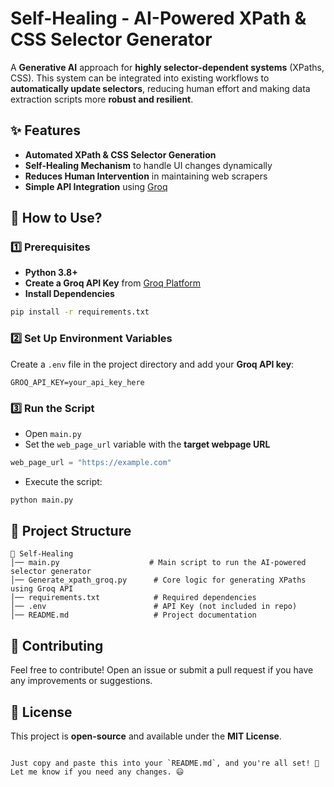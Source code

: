 
# Self-Healing - AI-Powered XPath & CSS Selector Generator  

A **Generative AI** approach for **highly selector-dependent systems** (XPaths, CSS). This system can be integrated into existing workflows to **automatically update selectors**, reducing human effort and making data extraction scripts more **robust and resilient**.  

## ✨ Features  

- **Automated XPath & CSS Selector Generation**  
- **Self-Healing Mechanism** to handle UI changes dynamically  
- **Reduces Human Intervention** in maintaining web scrapers  
- **Simple API Integration** using [Groq](https://groq.com/)  

## 🚀 How to Use?  

### 1️⃣ Prerequisites  
- **Python 3.8+**  
- **Create a Groq API Key** from [Groq Platform](https://groq.com/)  
- **Install Dependencies**  

```bash
pip install -r requirements.txt
```  

### 2️⃣ Set Up Environment Variables  

Create a `.env` file in the project directory and add your **Groq API key**:  

```plaintext
GROQ_API_KEY=your_api_key_here
```  

### 3️⃣ Run the Script  

- Open `main.py`  
- Set the `web_page_url` variable with the **target webpage URL**  

```python
web_page_url = "https://example.com"
```  

- Execute the script:  

```bash
python main.py
```  

## 📂 Project Structure  

```
📂 Self-Healing
│── main.py                    # Main script to run the AI-powered selector generator
│── Generate_xpath_groq.py      # Core logic for generating XPaths using Groq API
│── requirements.txt            # Required dependencies
│── .env                        # API Key (not included in repo)
│── README.md                   # Project documentation
```  

## 📌 Contributing  

Feel free to contribute! Open an issue or submit a pull request if you have any improvements or suggestions.  

## 📜 License  

This project is **open-source** and available under the **MIT License**.  
```  

Just copy and paste this into your `README.md`, and you're all set! 🚀 Let me know if you need any changes. 😃
